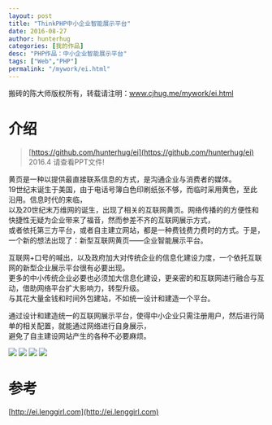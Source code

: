 ```yaml
---
layout: post  
title: "ThinkPHP中小企业智能展示平台"
date: 2016-08-27
author: hunterhug
categories: [我的作品]
desc: "PHP作品：中小企业智能展示平台"
tags: ["Web","PHP"]
permalink: "/mywork/ei.html"
--- 
```


搬砖的陈大师版权所有，转载请注明：www.cjhug.me/mywork/ei.html

# 介绍
>[https://github.com/hunterhug/ei](https://github.com/hunterhug/ei)<br/>
>2016.4 请查看PPT文件!

黄页是一种以提供最直接联系信息的方式，是沟通企业与消费者的媒体。<br/>
19世纪末诞生于美国，由于电话号簿白色印刷纸张不够，而临时采用黄色，至此沿用。信息时代的来临，<br/>
以及20世纪末万维网的诞生，出现了相关的互联网黄页。网络传播的的方便性和快捷性无疑为企业带来了福音，然而参差不齐的互联网展示方式，<br/>
或者依托第三方平台，或者自主建立网站，都是一种费钱费力费时的方式。于是，一个新的想法出现了：新型互联网黄页——企业智能展示平台。<br/>

互联网+口号的喊出，以及政府加大对传统企业的信息化建设力度，一个依托互联网的新型企业展示平台很有必要出现。<br/>
更多的中小传统企业必要也必须加大信息化建设，更亲密的和互联网进行融合与互动，借助网络平台扩大影响力，转型升级。<br/>
与其花大量金钱和时间外包建站，不如统一设计和建造一个平台。<br/>

通过设计和建造统一的互联网展示平台，使得中小企业只需注册用户，然后进行简单的相关配置，就能通过网络进行自身展示，<br/>
避免了自主建设网站产生的各种不必要麻烦。

<img src='https://raw.githubusercontent.com/hunterhug/ei/master/seem1.jpg' />
<img src='https://raw.githubusercontent.com/hunterhug/ei/master/seem2.jpg' />
<img src='https://raw.githubusercontent.com/hunterhug/ei/master/seem3.jpg' />
<img src='https://raw.githubusercontent.com/hunterhug/ei/master/seem4.jpg' />

# 参考
[http://ei.lenggirl.com](http://ei.lenggirl.com)

